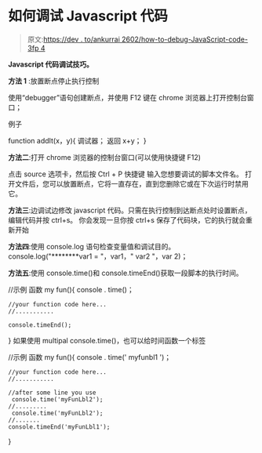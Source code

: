 # 如何调试 Javascript 代码

> 原文:[https://dev . to/ankurrai 2602/how-to-debug-JavaScript-code-3fp 4](https://dev.to/ankurrai2602/how-to-debug-javascript-code-3fp4)

**Javascript 代码调试技巧。**

**方法 1** :放置断点停止执行控制

使用“debugger”语句创建断点，并使用 F12 键在 chrome 浏览器上打开控制台窗口；

例子

function addIt(x，y){
调试器；
返回 x+y；
}

**方法二**:打开 chrome 浏览器的控制台窗口(可以使用快捷键 F12)

点击 source 选项卡，然后按 Ctrl + P 快捷键
输入您想要调试的脚本文件名。
打开文件后，您可以放置断点，它将一直存在，直到您删除它或在下次运行时禁用它。

**方法三**:边调试边修改 javascript 代码。只需在执行控制到达断点处时设置断点，编辑代码并按 ctrl+s。
你会发现一旦你按 ctrl+s 保存了代码块，它的执行就会重新开始

**方法四**:使用 console.log 语句检查变量值和调试目的。
console.log("********var1 = "，var1，" var2 "，var 2)；

**方法五**:使用 console.time()和 console.timeEnd()获取一段脚本的执行时间。

//示例
函数 my fun(){
console . time()；

```
//your function code here...
//...........

console.timeEnd(); 
```

}
如果使用 multipal console.time()，也可以给时间函数一个标签

//示例
函数 my fun(){
console . time(' myfunbl1 ')；

```
//your function code here...
//...........

//after some line you use
 console.time('myFunLbl2');
//.........
 console.time('myFunLbl2');
//.......
console.timeEnd('myFunLbl1'); 
```

}